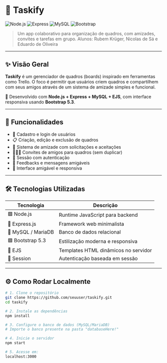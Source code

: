 # 🚀 Taskify

![Node.js](https://img.shields.io/badge/Node.js-339933?style=for-the-badge&logo=node.js&logoColor=white)
![Express](https://img.shields.io/badge/Express.js-000000?style=for-the-badge&logo=express&logoColor=white)
![MySQL](https://img.shields.io/badge/MySQL-00758F?style=for-the-badge&logo=mysql&logoColor=white)
![Bootstrap](https://img.shields.io/badge/Bootstrap-7952B3?style=for-the-badge&logo=bootstrap&logoColor=white)

> Um app colaborativo para organização de quadros, com amizades, convites e tarefas em grupo.
> Alunos: Rubem Krüger, Nicolas de Sá e Eduardo de Oliveira

---

## ✨ Visão Geral

**Taskify** é um gerenciador de quadros (boards) inspirado em ferramentas como Trello. O foco é permitir que usuários criem quadros e compartilhem com seus amigos através de um sistema de amizade simples e funcional.

📌 Desenvolvido com **Node.js + Express + MySQL + EJS**, com interface responsiva usando **Bootstrap 5.3**.

---

## 🧩 Funcionalidades

- 👤 Cadastro e login de usuários
- 📋 Criação, edição e exclusão de quadros
- 🤝 Sistema de amizade com solicitações e aceitações
- 🧑‍🤝‍🧑 Convites de amigos para quadros (sem duplicar)
- 🔐 Sessão com autenticação
- 💬 Feedbacks e mensagens amigáveis
- 📱 Interface amigável e responsiva

---

## 🛠️ Tecnologias Utilizadas

| Tecnologia        | Descrição                                |
|-------------------|--------------------------------------------|
| 🟩 Node.js         | Runtime JavaScript para backend           |
| 🖤 Express.js       | Framework web minimalista                |
| 🐬 MySQL / MariaDB | Banco de dados relacional                |
| 🟪 Bootstrap 5.3   | Estilização moderna e responsiva         |
| 🎨 EJS            | Templates HTML dinâmicos no servidor      |
| 🧠 Session         | Autenticação baseada em sessão            |

---

## ⚙️ Como Rodar Localmente

```bash
# 1. Clone o repositório
git clone https://github.com/seuuser/taskify.git
cd taskify

# 2. Instale as dependências
npm install

# 3. Configure o banco de dados (MySQL/MariaDB)
# Importe o banco presente na pasta "databaseHere!"

# 4. Inicie o servidor
npm start

# 5. Acesse em:
localhost:3000
